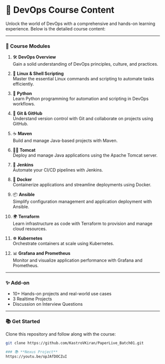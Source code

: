 # 🚀 DevOps Course Content

Unlock the world of DevOps with a comprehensive and hands-on learning experience. Below is the detailed course content:

---

### 📌 **Course Modules**

1. 🛠️ **DevOps Overview**  
   Gain a solid understanding of DevOps principles, culture, and practices.

2. 🐧 **Linux & Shell Scripting**  
   Master the essential Linux commands and scripting to automate tasks efficiently.

3. 🐍 **Python**  
   Learn Python programming for automation and scripting in DevOps workflows.

4. 🌱 **Git & GitHub**  
   Understand version control with Git and collaborate on projects using GitHub.

5. ☕ **Maven**  
   Build and manage Java-based projects with Maven.

6. 🐱‍🏍 **Tomcat**  
   Deploy and manage Java applications using the Apache Tomcat server.

7. 🤖 **Jenkins**  
   Automate your CI/CD pipelines with Jenkins.

8. 🐋 **Docker**  
   Containerize applications and streamline deployments using Docker.

9. 📦 **Ansible**  
   Simplify configuration management and application deployment with Ansible.

10. 🌍 **Terraform**  
    Learn infrastructure as code with Terraform to provision and manage cloud resources.

11. ☸️ **Kubernetes**  
    Orchestrate containers at scale using Kubernetes.

12. 📊 **Grafana and Prometheus**  
    Monitor and visualize application performance with Grafana and Prometheus.

---

### ✨ **Add-on**
- 10+ Hands-on projects and real-world use cases  
- 3 Realtime Projects  
- Discussion on Interview Questions  

---

### 📚 **Get Started**
Clone this repository and follow along with the course:  
```bash
git clone https://github.com/KastroVKiran/PaperLive_Batch01.git

### 📚 **Nexus Project**
https://youtu.be/opJAfDOCZuI
